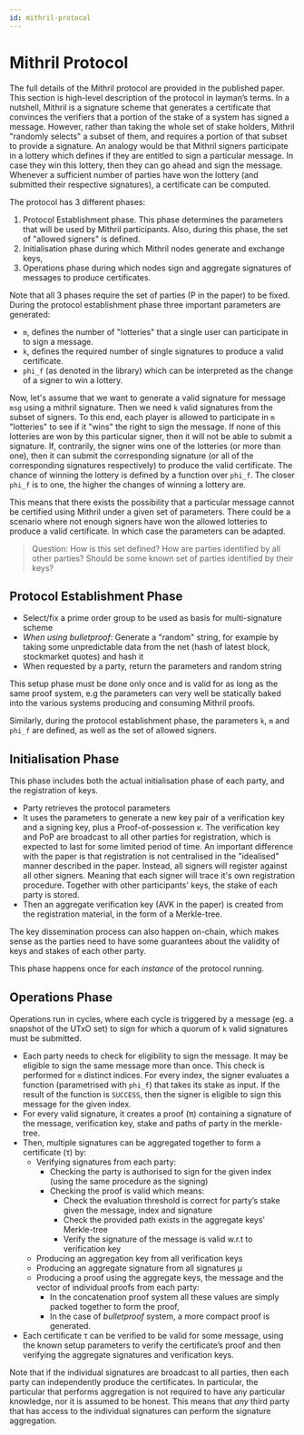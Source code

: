 ```yaml
---
id: mithril-protocol
---
```


# Mithril Protocol

The full details of the Mithril protocol are provided in the published paper. This section is high-level description of the protocol in layman’s terms.
In a nutshell, Mithril is a signature scheme that generates a certificate that convinces the verifiers that a portion of 
the stake of a system has signed a message. However, rather than taking the whole set of stake holders, Mithril 
"randomly selects" a subset of them, and requires a portion of that subset to provide a signature. An analogy would be 
that Mithril signers participate in a lottery which defines if they are entitled to sign a particular message. In case 
they win this lottery, then they can go ahead and sign the message. Whenever a sufficient number of parties have won 
the lottery (and submitted their respective signatures), a certificate can be computed.  

The protocol has 3 different phases:

1. Protocol Establishment phase. This phase determines the parameters that will be used by Mithril participants. Also, 
   during this phase, the set of "allowed signers" is defined. 
2. Initialisation phase during which Mithril nodes generate and exchange keys,
3. Operations phase during which nodes sign and aggregate signatures of messages to produce certificates.

Note that all 3 phases require the set of parties (P in the paper) to be fixed. During the protocol establishment phase
three important parameters are generated: 
* `m`, defines the number of "lotteries" that a single user can participate in to sign a message.  
* `k`, defines the required number of single signatures to produce a valid certificate. 
* `phi_f` (as denoted in the library) which can be interpreted as the change of a signer to win a lottery.

Now, let's assume that we want to generate a valid signature for message `msg` using a mithril signature. Then we need
`k` valid signatures from the subset of signers. To this end, each player is allowed to participate in `m` "lotteries" 
to see if it "wins" the right to sign the message. If none of this lotteries are won by this particular signer, then 
it will not be able to submit a signature. If, contrarily, the signer wins one of the lotteries (or more than one), then 
it can submit the corresponding signature (or all of the corresponding signatures respectively) to produce the valid 
certificate. The chance of winning the lottery is defined by a function over `phi_f`. The closer `phi_f` is to one, the
higher the changes of winning a lottery are. 

This means that there exists the possibility that a particular message cannot be certified using Mithril under a given 
set of parameters. There could be a scenario where not enough signers have won the allowed lotteries to produce a valid 
certificate. In which case the parameters can be adapted.  

> Question: How is this set defined? How are parties identified by all other parties? Should be some known set of parties identified by their keys?

## Protocol Establishment Phase

* Select/fix a prime order group to be used as basis for multi-signature scheme
* _When using bulletproof_: Generate a "random" string, for example by taking some unpredictable data from the net (hash of latest block, stockmarket quotes) and hash it
* When requested by a party, return the parameters and random string

This setup phase must be done only once and is valid for as long as the same proof system, e.g the parameters can very well be statically baked into the various systems producing and consuming Mithril proofs.

Similarly, during the protocol establishment phase, the parameters `k`, `m` and `phi_f` are defined, as well as the set
of allowed signers. 

## Initialisation Phase

This phase includes both the actual initialisation phase of each party, and the registration of keys.

* Party retrieves the protocol parameters
* It uses the parameters to generate a new key pair of a verification key and a signing key, plus a Proof-of-possession κ. The verification key and PoP are broadcast to all other parties for registration, which is expected to last for some limited period of time.
  An important difference with the paper is that registration is not centralised in the "idealised" manner described in 
  the paper. Instead, all signers will register against all other signers. Meaning that each signer will trace it's own 
  registration procedure. Together with other participants' keys, the stake of each party is stored.
* Then an aggregate verification key (AVK in the paper) is created from the registration material, in the form of a Merkle-tree.

The key dissemination process can also happen on-chain, which makes sense as the parties need to have some guarantees about the validity of keys and stakes of each other party.

This phase happens once for each _instance_ of the protocol running.

## Operations Phase

Operations run in cycles, where each cycle is triggered by a message (eg. a snapshot of the UTxO set) to sign for which a quorum of `k` valid signatures must be submitted.

* Each party needs to check for eligibility to sign the message. It may be eligible to sign the same message more than 
  once. This check is performed for `m` distinct indices. For every index, the signer evaluates a function 
  (parametrised with `phi_f`) that takes its stake as input. If the result of the function is `SUCCESS`, then the signer
  is eligible to sign this message for the given index. 
* For every valid signature, it creates a proof (π) containing a signature of the message, verification key, stake and 
  paths of party in the merkle-tree.
* Then, multiple signatures can be aggregated together to form a certificate (τ) by:
  * Verifying signatures from each party:
    * Checking the party is authorised to sign for the given index (using the same procedure as the signing)
    * Checking the proof is valid which means:
      * Check the evaluation threshold is correct for party’s stake given the message, index and signature
      * Check the provided path exists in the aggregate keys' Merkle-tree
      * Verify the signature of the message is valid w.r.t to verification key
  * Producing an aggregation key from all verification keys
  * Producing an aggregate signature from all signatures μ
  * Producing a proof using the aggregate keys, the message and the vector of individual proofs from each party:
    * In the concatenation proof system all these values are simply packed together to form the proof,
    * In the case of _bulletproof_ system, a more compact proof is generated.
* Each certificate τ can be verified to be valid for some message, using the known setup parameters to verify the certificate’s proof and then verifying the aggregate signatures and verification keys.

Note that if the individual signatures are broadcast to all parties, then each party can independently produce the certificates.
In particular, the particular that performs aggregation is not required to have any particular knowledge, nor it is 
assumed to be honest. This means that _any_ third party that has access to the individual signatures can perform the 
signature aggregation. 
